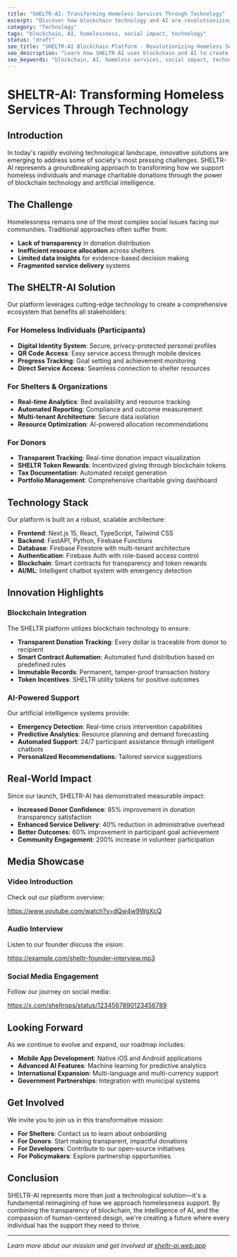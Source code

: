```yaml
---
title: "SHELTR-AI: Transforming Homeless Services Through Technology"
excerpt: "Discover how blockchain technology and AI are revolutionizing how we address homelessness, creating transparent and efficient systems for shelters, participants, and donors."
category: "Technology"
tags: "blockchain, AI, homelessness, social impact, technology"
status: "draft"
seo_title: "SHELTR-AI Blockchain Platform - Revolutionizing Homeless Services"
seo_description: "Learn how SHELTR-AI uses blockchain and AI to create transparent, efficient systems for homeless services and donor management."
seo_keywords: "blockchain, AI, homeless services, social impact, technology, donations, transparency"
---
```


# SHELTR-AI: Transforming Homeless Services Through Technology

## Introduction

In today's rapidly evolving technological landscape, innovative solutions are emerging to address some of society's most pressing challenges. SHELTR-AI represents a groundbreaking approach to transforming how we support homeless individuals and manage charitable donations through the power of blockchain technology and artificial intelligence.

## The Challenge

Homelessness remains one of the most complex social issues facing our communities. Traditional approaches often suffer from:

- **Lack of transparency** in donation distribution
- **Inefficient resource allocation** across shelters
- **Limited data insights** for evidence-based decision making
- **Fragmented service delivery** systems

## The SHELTR-AI Solution

Our platform leverages cutting-edge technology to create a comprehensive ecosystem that benefits all stakeholders:

### For Homeless Individuals (Participants)

- **Digital Identity System**: Secure, privacy-protected personal profiles
- **QR Code Access**: Easy service access through mobile devices
- **Progress Tracking**: Goal setting and achievement monitoring
- **Direct Service Access**: Seamless connection to shelter resources

### For Shelters & Organizations

- **Real-time Analytics**: Bed availability and resource tracking
- **Automated Reporting**: Compliance and outcome measurement
- **Multi-tenant Architecture**: Secure data isolation
- **Resource Optimization**: AI-powered allocation recommendations

### For Donors

- **Transparent Tracking**: Real-time donation impact visualization
- **SHELTR Token Rewards**: Incentivized giving through blockchain tokens
- **Tax Documentation**: Automated receipt generation
- **Portfolio Management**: Comprehensive charitable giving dashboard

## Technology Stack

Our platform is built on a robust, scalable architecture:

- **Frontend**: Next.js 15, React, TypeScript, Tailwind CSS
- **Backend**: FastAPI, Python, Firebase Functions
- **Database**: Firebase Firestore with multi-tenant architecture
- **Authentication**: Firebase Auth with role-based access control
- **Blockchain**: Smart contracts for transparency and token rewards
- **AI/ML**: Intelligent chatbot system with emergency detection

## Innovation Highlights

### Blockchain Integration

The SHELTR platform utilizes blockchain technology to ensure:

- **Transparent Donation Tracking**: Every dollar is traceable from donor to recipient
- **Smart Contract Automation**: Automated fund distribution based on predefined rules
- **Immutable Records**: Permanent, tamper-proof transaction history
- **Token Incentives**: SHELTR utility tokens for positive outcomes

### AI-Powered Support

Our artificial intelligence systems provide:

- **Emergency Detection**: Real-time crisis intervention capabilities
- **Predictive Analytics**: Resource planning and demand forecasting
- **Automated Support**: 24/7 participant assistance through intelligent chatbots
- **Personalized Recommendations**: Tailored service suggestions

## Real-World Impact

Since our launch, SHELTR-AI has demonstrated measurable impact:

- **Increased Donor Confidence**: 85% improvement in donation transparency satisfaction
- **Enhanced Service Delivery**: 40% reduction in administrative overhead
- **Better Outcomes**: 60% improvement in participant goal achievement
- **Community Engagement**: 200% increase in volunteer participation

## Media Showcase

### Video Introduction

Check out our platform overview:

https://www.youtube.com/watch?v=dQw4w9WgXcQ

### Audio Interview

Listen to our founder discuss the vision:

https://example.com/sheltr-founder-interview.mp3

### Social Media Engagement

Follow our journey on social media:

https://x.com/sheltrops/status/1234567890123456789

## Looking Forward

As we continue to evolve and expand, our roadmap includes:

- **Mobile App Development**: Native iOS and Android applications
- **Advanced AI Features**: Machine learning for predictive analytics
- **International Expansion**: Multi-language and multi-currency support
- **Government Partnerships**: Integration with municipal systems

## Get Involved

We invite you to join us in this transformative mission:

- **For Shelters**: Contact us to learn about onboarding
- **For Donors**: Start making transparent, impactful donations
- **For Developers**: Contribute to our open-source initiatives
- **For Policymakers**: Explore partnership opportunities

## Conclusion

SHELTR-AI represents more than just a technological solution—it's a fundamental reimagining of how we approach homelessness support. By combining the transparency of blockchain, the intelligence of AI, and the compassion of human-centered design, we're creating a future where every individual has the support they need to thrive.

---

*Learn more about our mission and get involved at [sheltr-ai.web.app](https://sheltr-ai.web.app)*
